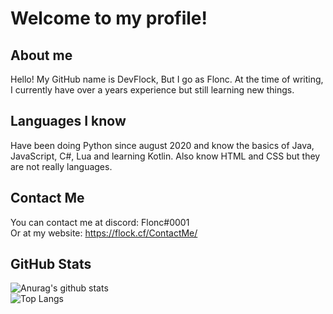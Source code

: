 # Welcome to my profile!

## About me
Hello! My GitHub name is DevFlock, But I go as Flonc. At the time of writing, I currently have over a years experience but still learning new things. 

## Languages I know
Have been doing Python since august 2020 and know the basics of Java, JavaScript, C#, Lua and learning Kotlin.
Also know HTML and CSS but they are not really languages.

## Contact Me
You can contact me at discord: Flonc#0001<br>
Or at my website: https://flock.cf/ContactMe/

## GitHub Stats 
![Anurag's github stats](https://github-readme-stats.vercel.app/api?username=DevFlock&show_icons=true&theme=dark)<br>
![Top Langs](https://github-readme-stats.vercel.app/api/top-langs/?username=DevFlock&theme=dark)
